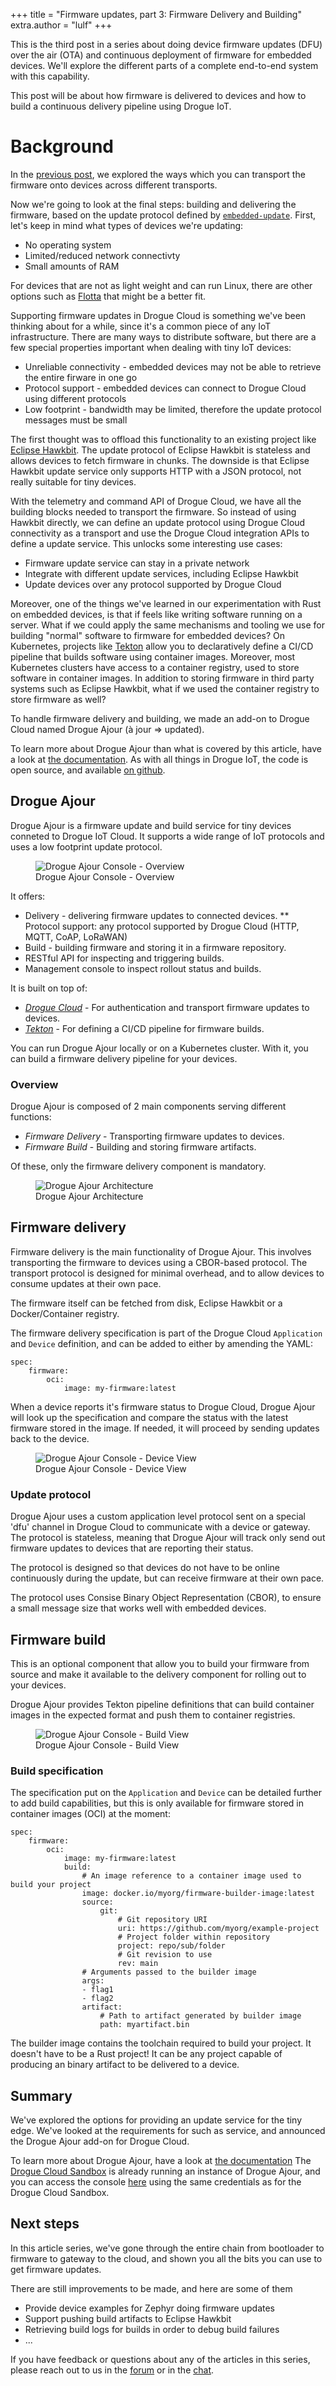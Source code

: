 +++
title = "Firmware updates, part 3: Firmware Delivery and Building"
extra.author = "lulf"
+++

This is the third post in a series about doing device firmware updates (DFU) over the air (OTA) and continuous deployment of firmware for embedded devices. We'll explore the different parts of a complete end-to-end system with this capability.

This post will be about how firmware is delivered to devices and how to build a continuous delivery pipeline using Drogue IoT.

<!-- more -->

# Background

In the [previous post](https://blog.drogue.io/firmware-updates-part-2/), we explored the ways which you can transport the firmware onto devices across different transports.

Now we're going to look at the final steps: building and delivering the firmware, based on the update protocol defined by [`embedded-update`](https://github.com/drogue-iot/embedded-update). First, let's keep in mind what types of devices we're updating:

* No operating system
* Limited/reduced network connectivty
* Small amounts of RAM

For devices that are not as light weight and can run Linux, there are other options such as [Flotta](https://project-flotta.io/) that might be a better fit.

Supporting firmware updates in Drogue Cloud is something we've been thinking about for a while, since it's a common piece of any IoT infrastructure. There are many ways to distribute software, but there are a few special properties important when dealing with tiny IoT devices:

* Unreliable connectivity - embedded devices may not be able to retrieve the entire firware in one go
* Protocol support - embedded devices can connect to Drogue Cloud using different protocols
* Low footprint - bandwidth may be limited, therefore the update protocol messages must be small

The first thought was to offload this functionality to an existing project like [Eclipse Hawkbit](https://www.eclipse.org/hawkBit). The update protocol of Eclipse Hawkbit is stateless and allows devices to fetch firmware in chunks. The downside is that Eclipse Hawkbit update service only supports HTTP with a JSON protocol, not really suitable for tiny devices. 

With the telemetry and command API of Drogue Cloud, we have all the building blocks needed to transport the firmware. So instead of using Hawkbit directly, we can define an update protocol using Drogue Cloud connectivity as a transport and use the Drogue Cloud integration APIs to define a update service. This unlocks some interesting use cases:

* Firmware update service can stay in a private network
* Integrate with different update services, including Eclipse Hawkbit
* Update devices over any protocol supported by Drogue Cloud

Moreover, one of the things we've learned in our experimentation with Rust on embedded devices, is that if feels like writing software running on a server. What if we could apply the same mechanisms and tooling we use for building "normal" software to firmware for embedded devices? On Kubernetes, projects like [Tekton](https://tekton.dev) allow you to declaratively define a CI/CD pipeline that builds software using container images. Moreover, most Kubernetes clusters have access to a container registry, used to store software in container images. In addition to storing firmware in third party systems such as Eclipse Hawkbit, what if we used the container registry to store firmware as well?

To handle firmware delivery and building, we made an add-on to Drogue Cloud named Drogue Ajour (à jour => updated).

To learn more about Drogue Ajour than what is covered by this article, have a look at [the documentation](https://book.drogue.io/drogue-ajour/dev/index.html). As with all things in Drogue IoT, the code is open source, and available [on github](https://github.com/drogue-iot/drogue-ajour).

## Drogue Ajour

Drogue Ajour is a firmware update and build service for tiny devices conneted to Drogue IoT Cloud. It supports a wide range of IoT protocols and uses a low footprint update protocol.

<figure>
    <img src="ajour1.png" alt="Drogue Ajour Console - Overview" />
    <figcaption>Drogue Ajour Console - Overview</figcaption>
</figure>

It offers:

 * Delivery - delivering firmware updates to connected devices.
 ** Protocol support: any protocol supported by Drogue Cloud (HTTP, MQTT, CoAP, LoRaWAN)
 * Build - building firmware and storing it in a firmware repository.
 * RESTful API for inspecting and triggering builds.
 * Management console to inspect rollout status and builds.

It is built on top of:

 * [_Drogue Cloud_](https://drogue.io) - For authentication and transport firmware updates to devices.
 * [_Tekton_](https://tekton.dev) - For defining a CI/CD pipeline for firmware builds.

You can run Drogue Ajour locally or on a Kubernetes cluster. With it, you can build a firmware delivery pipeline for your devices.


### Overview

Drogue Ajour is composed of 2 main components serving different functions:

* _Firmware Delivery_ - Transporting firmware updates to devices.
* _Firmware Build_ - Building and storing firmware artifacts.

Of these, only the firmware delivery component is mandatory.

<figure>
    <img src="architecture.png" alt="Drogue Ajour Architecture" />
    <figcaption>Drogue Ajour Architecture</figcaption>
</figure>

## Firmware delivery

Firmware delivery is the main functionality of Drogue Ajour. This involves transporting the firmware to devices using a CBOR-based protocol. The transport protocol is designed for minimal overhead, and to allow devices to consume updates at their own pace.

The firmware itself can be fetched from disk, Eclipse Hawkbit or a Docker/Container registry.

The firmware delivery specification is part of the Drogue Cloud `Application` and `Device` definition, and can be added to either by amending the YAML:

```
spec:
    firmware:
        oci:
            image: my-firmware:latest
```

When a device reports it's firmware status to Drogue Cloud, Drogue Ajour will look up the specification and compare the status with the latest firmware stored in the image. If needed, it will proceed by sending updates back to the device.

<figure>
    <img src="ajour4.png" alt="Drogue Ajour Console - Device View" />
    <figcaption>Drogue Ajour Console - Device View</figcaption>
</figure>


### Update protocol

Drogue Ajour uses a custom application level protocol sent on a special 'dfu' channel in Drogue Cloud to communicate with a device or gateway. The protocol is stateless, meaning that Drogue Ajour will track only send out firmware updates to devices that are reporting their status.

The protocol is designed so that devices do not have to be online continuously during the update, but can receive firmware at their own pace.

The protocol uses Consise Binary Object Representation (CBOR), to ensure a small message size that works well with embedded devices.

## Firmware build

This is an optional component that allow you to build your firmware from source and make it available to the delivery component for rolling out to your devices.

Drogue Ajour provides Tekton pipeline definitions that can build container images in the expected format and push them to container registries.

<figure>
    <img src="ajour2.png" alt="Drogue Ajour Console - Build View" />
    <figcaption>Drogue Ajour Console - Build View</figcaption>
</figure>

### Build specification

The specification put on the `Application` and `Device` can be detailed further to add build capabilities, but this is only available for firmware stored in container images (OCI) at the moment:

```
spec:
    firmware:
        oci:
            image: my-firmware:latest
            build:
                # An image reference to a container image used to build your project
                image: docker.io/myorg/firmware-builder-image:latest
                source:
                    git:
                        # Git repository URI
                        uri: https://github.com/myorg/example-project
                        # Project folder within repository
                        project: repo/sub/folder
                        # Git revision to use
                        rev: main
                # Arguments passed to the builder image
                args:
                - flag1
                - flag2
                artifact:
                    # Path to artifact generated by builder image
                    path: myartifact.bin
```

The builder image contains the toolchain required to build your project. It doesn't have to be a Rust project! It can be any project capable of producing an binary artifact to be delivered to a device.

## Summary

We've explored the options for providing an update service for the tiny edge. We've looked at the requirements for such as service, and announced the Drogue Ajour add-on for Drogue Cloud.

To learn more about Drogue Ajour, have a look at [the documentation](https://book.drogue.io/drogue-ajour/dev/index.html)
The [Drogue Cloud Sandbox](https://sandbox.drogue.cloud) is already running an instance of Drogue Ajour, and you can access the console [here](https://firmware.sandbox.drogue.cloud) using the same credentials as for the Drogue Cloud Sandbox.

## Next steps

In this article series, we've gone through the entire chain from bootloader to firmware to gateway to the cloud, and shown you all the bits you can use to get firmware updates. 

There are still improvements to be made, and here are some of them

* Provide device examples for Zephyr doing firmware updates
* Support pushing build artifacts to Eclipse Hawkbit
* Retrieving build logs for builds in order to debug build failures
* ...

If you have feedback or questions about any of the articles in this series, please reach out to us in the [forum](https://discourse.drogue.io/) or in the [chat](https://matrix.to/#/#drogue-iot:matrix.org).
